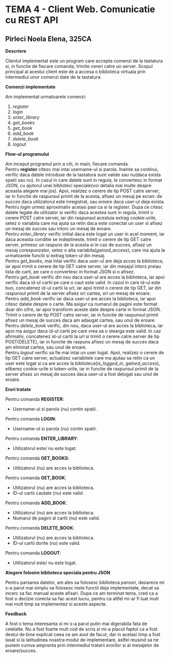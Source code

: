 # TEMA 4 - Client Web. Comunicatie cu REST API
## Pirleci Noela Elena, 325CA

**Descriere**

Clientul implementat este un program care accepta comenzi de la tastatura si, in functie de fiecare comanda, trimite cereri catre un server. Scopul principal al acestui client este de a accesa o biblioteca virtuala prin intermediul unor comenzi date de la tastatura.


**Comenzi implementate**

Am implementat urmatoarele comenzi:
1. *register*
2. *login*
3. *enter_library*
4. *get_books*
5. *get_book*
6. *add_book*
7. *delete_book*
8. *logout*


**Flow-ul programului**

Am inceput programul prin a citi, in main, fiecare comanda.   
Pentru **register** citesc mai intai username-ul si parola. Inainte sa continui, verific daca datele introduse de la tastatura sunt valide sau nu(daca exista spatii sau nu). In cazul in care datele sunt in regula, le convertesc in format JSON, cu ajutorul unei biblioteci speciale(voi detalia mai multe despre aceasta alegere mai jos). Apoi, realizez o cerere de tip POST catre server, iar in functie de raspunsul primit de la acesta, afisez un mesaj pe ecran: de *succes* daca utilizatorul este inregistrat, sau *eroare* daca user-ul deja exista.  
Pentru *login* urmez aproximativ aceiasi pasi ca si la *register*. Dupa ce citesc datele legate de utilizator si verific daca acestea sunt in regula, trimit o cerere POST catre server, iar din raspunsul acestuia extrag cookie-urile, setez o variabila care ma ajuta sa retin daca este conectat un user si afisez un mesaj de succes sau intorc un mesaj de eroare.  
Pentru *enter_library* verific initial daca este logat un user in acel moment, iar daca aceasta conditie se indeplineste, trimit o cerere de tip GET catre server, primesc un raspuns de la acesta si in caz de succes, afisez un mesaj corespunzator, setez o alta variabila(*gained_access*), care ma ajuta la urmatoarele functii si extrag token-ul din mesaj.  
Pentru *get_books*, mai intai verific daca user-ul are deja acces la biblioteca, iar apoi trimit o cerere de tip GET catre server, iar din mesajul intors preiau lista de carti, pe care o convertesc in format JSON si o afisez.  
Pentru *get_book* verific din nou daca user-ul are acces la biblioteca, iar apoi verific daca id-ul cartii pe care o caut este valid. In cazul in care id-ul este bun, concatenez id-ul cartii la url, iar apoi trimit o cerere de tip GET, iar din raspunsul primit de la server afisez ori cartea, ori un mesaj de eroare.  
Pentru *add_book* verific iar daca user-ul are acces la biblioteca, iar apoi citesc datele despre o carte. Ma asigur ca numarul de pagini este format doar din cifre, iar apoi transform aceste date despre carte in format JSON. Trimit o cerere de tip POST catre server, iar in functie de raspunsul primit afisez un mesaj de succes daca am adaugat cartea, sau unul de eroare.  
Pentru *delete_book* verific, din nou, daca user-ul are acces la biblioteca, iar apoi ma asigur daca id-ul cartii pe care vrea sa o stearga este valid. In caz afirmativ, concatenez id-ul cartii la url si trimit o cerere catre server de tip POST(DELETE), iar in functie de raspuns afisez un mesaj de succes daca am eliminat cartea, sau unul de eroare.  
Pentru *logout* verific sa fie mai intai un user logat. Apoi, realizez o cerere de tip GET catre server, actualizez variabilele care ma ajutau sa retin ca un user este logat si ca are acces la biblioteca(*is_logged_in*, *gained_access*), eliberez cookie-urile si token-urile, iar in functie de raspunsul primit de la server afisez un mesaj de succes daca user-ul a fost delogat sau unul de eroare.  


**Erori tratate** 

Pentru comanda **REGISTER**:  
- Username-ul si parola (nu) contin spatii.

Pentru comanda **LOGIN**:  
- Username-ul si parola (nu) contin spatii.

Pentru comanda **ENTER_LIBRARY**:
- Utilizatorul este/ nu este logat.

Pentru comanda **GET_BOOKS**:
- Utilizatorul (nu) are acces la biblioteca.

Pentru comanda **GET_BOOK**:
- Utilizatorul (nu) are acces la biblioteca.
- ID-ul cartii cautate (nu) este valid.

Pentru comanda **ADD_BOOK**:
- Utilizatorul (nu) are acces la biblioteca.
- Numarul de pagini al cartii (nu) este valid.

Pentru comanda **DELETE_BOOK**: 
- Utilizatorul (nu) are acces la biblioteca.
- ID-ul cartii dorite (nu) este valid.

Pentru comanda **LOGOUT**:
- Utilizatorul este/ nu este logat.


**Alegere folosire biblioteca speciala pentru JSON**

Pentru parsarea datelor, am ales sa folosesc biblioteca *parson*, deoarece mi s-a parut mai simplu sa folosesc niste functii deja implementate, decat sa incerc sa fac manual aceste afisari. Dupa ce am terminat tema, cred ca a fost o decizie corecta sa fac acest lucru, pentru ca altfel mi-ar fi luat mult mai mult timp sa implementez si aceste aspecte. 

**Feedback**

A fost o tema interesanta si mi s-a parut putin mai digerabila fata de celelalte. Nu a fost foarte mult cod de scris si mi-a placut faptul ca a fost destul de bine explicat ceea ce am avut de facut, dar in acelasi timp a fost lasat si la latitudinea noastra modul de implementare, astfel reusind sa ne punem cumva amprenta prin intermediul tratarii erorilor si al mesajelor de eroare/succes.
